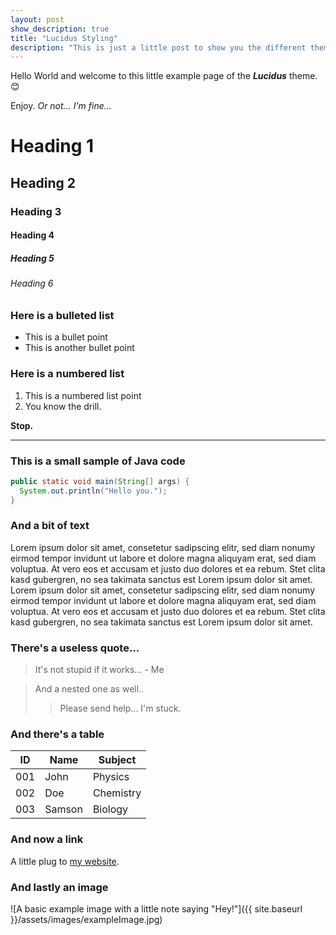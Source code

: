 ```yaml
---
layout: post
show_description: true
title: "Lucidus Styling"
description: "This is just a little post to show you the different theme stylings in this theme"
---
```


Hello World and welcome to this little example page of the ***Lucidus*** theme. 😊

Enjoy. *Or not... I'm fine...*

# Heading 1
## Heading 2
### Heading 3
#### Heading 4
##### Heading 5
###### Heading 6

### Here is a bulleted list
 - This is a bullet point
 - This is another bullet point

### Here is a numbered list
1. This is a numbered list point
2. You know the drill.

**Stop.**
<hr/>

### This is a small sample of Java code
```Java
public static void main(String[] args) {
  System.out.println("Hello you.");
}
```

### And a bit of text
Lorem ipsum dolor sit amet, consetetur sadipscing elitr, sed diam nonumy eirmod tempor invidunt ut labore et dolore magna aliquyam erat, sed diam voluptua. At vero eos et accusam et justo duo dolores et ea rebum. Stet clita kasd gubergren, no sea takimata sanctus est Lorem ipsum dolor sit amet. Lorem ipsum dolor sit amet, consetetur sadipscing elitr, sed diam nonumy eirmod tempor invidunt ut labore et dolore magna aliquyam erat, sed diam voluptua. At vero eos et accusam et justo duo dolores et ea rebum. Stet clita kasd gubergren, no sea takimata sanctus est Lorem ipsum dolor sit amet.

### There's a useless quote...
> It's not stupid if it works... - Me

> And a nested one as well..
>> Please send help... I'm stuck.

### And there's a table

ID  | Name   | Subject
----|--------|--------
001 | John   | Physics
002 | Doe    | Chemistry
003 | Samson | Biology

### And now a link
A little plug to [my website](https://denisthiessen.de).

### And lastly an image
![A basic example image with a little note saying "Hey!"]({{ site.baseurl }}/assets/images/exampleImage.jpg)
